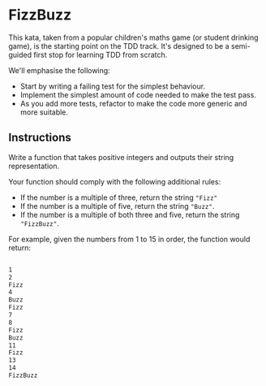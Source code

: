 # FizzBuzz

This kata, taken from a popular children's maths game (or student drinking game), is the starting point on the TDD track. It's designed to be a semi-guided first stop for learning TDD from scratch.

We'll emphasise the following:

- Start by writing a failing test for the simplest behaviour.
- Implement the simplest amount of code needed to make the test pass.
- As you add more tests, refactor to make the code more generic and more suitable.

## Instructions

Write a function that takes positive integers and outputs their string representation.

Your function should comply with the following additional rules:

- If the number is a multiple of three, return the string `"Fizz"`
- If the number is a multiple of five, return the string `"Buzz"`.
- If the number is a multiple of both three and five, return the string `"FizzBuzz"`.
 
For example, given the numbers from 1 to 15 in order, the function would return:

```bash

1
2
Fizz
4
Buzz
Fizz
7
8
Fizz
Buzz
11
Fizz
13
14
FizzBuzz
```
